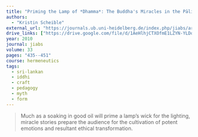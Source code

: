 ```yaml
---
title: "Priming the Lamp of *Dhamma*: The Buddha's Miracles in the Pāli *Mahāvaṃsa*"
authors:
  - "Kristin Scheible"
external_url: "https://journals.ub.uni-heidelberg.de/index.php/jiabs/article/view/9289/3150"
drive_links: ["https://drive.google.com/file/d/1AeHlhjCTXOfmE1LZYN-YLDok5YIetWXA/view?usp=drivesdk"]
year: 2010
journal: jiabs
volume: 33
pages: "435--451"
course: hermeneutics
tags:
  - sri-lankan
  - iddhi
  - craft
  - pedagogy
  - myth
  - form
---
```


> Much as a soaking in good oil will prime a lamp’s wick for the lighting, miracle stories prepare the audience for the cultivation of potent emotions and resultant ethical transformation.

